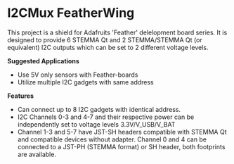 # I2CMux FeatherWing

This project is a shield for Adafruits 'Feather' delelopment board series. It is designed to provide 6 STEMMA Qt and 2 STEMMA/STEMMA Qt (or equivalent) I2C outputs which can be set to 2 different voltage levels.

**Suggested Applications**
* Use 5V only sensors with Feather-boards
* Utilize multiple I2C gadgets with same address

**Features**
* Can connect up to 8 I2C gadgets with identical address.
* I2C Channels 0-3 and 4-7 and their respective power can be independently set to voltage levels 3.3V/V_USB/V_BAT
* Channel 1-3 and 5-7 have JST-SH headers compatible with STEMMA Qt and compatible devices without adapter. Channel 0 and 4 can be connected to a JST-PH (STEMMA format) or SH header, both footprints are available.
